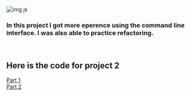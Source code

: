 ![img js](https://pluralsight2.imgix.net/paths/images/javascript-542e10ea6e.png)

### In this project I got more eperence using the command line interface. I was also able to practice refactoring. 

<br>

## Here is the code for project 2
[Part 1](https://github.com/tguthrie1765/cit281-p2/blob/ca0db41196fd13e71c3b39d3dd09722b2b2f6144/part1.js) <br>
[Part 2](https://github.com/tguthrie1765/cit281-p2/blob/ca0db41196fd13e71c3b39d3dd09722b2b2f6144/part2.js)
